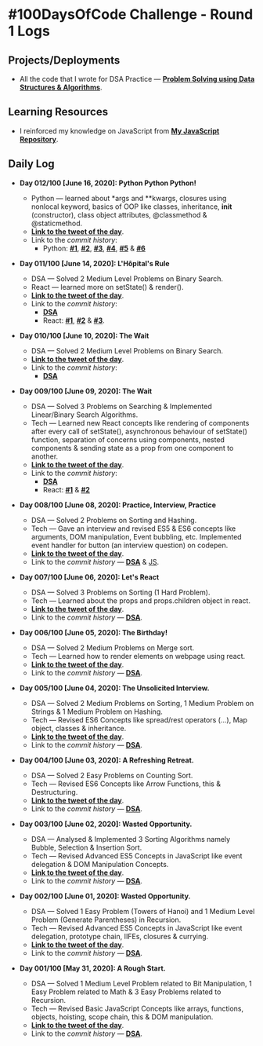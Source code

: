 # #100DaysOfCode Challenge - Round 1 Logs

## Projects/Deployments

- All the code that I wrote for DSA Practice &mdash; **[Problem Solving using Data Structures & Algorithms](https://ch-sriram.github.io/problem-solving-dsa/)**.

## Learning Resources

- I reinforced my knowledge on JavaScript from **[My JavaScript Repository](https://ch-sriram.github.io/JavaScript/)**.

## Daily Log

- **Day 012/100 [June 16, 2020]: Python Python Python!**
  - Python &mdash; learned about *args and **kwargs, closures using nonlocal keyword, basics of OOP like classes, inheritance, __init__ (constructor), class object attributes, @classmethod & @staticmethod.
  - **[Link to the tweet of the day](https://twitter.com/sriram68276699/status/1272960074986647554)**.
  - Link to the *commit history*: 
    - Python: **[#1](https://github.com/Ch-sriram/python-advanced-concepts/commit/755792c0d4a0b290402b66ec816844557ddfff3b)**, **[#2](https://github.com/Ch-sriram/python-advanced-concepts/commit/34493d1738d4a75e37881173c4429b5e2738d3db)**, **[#3](https://github.com/Ch-sriram/python-advanced-concepts/commit/a5e2c4257cdde8d160b80eee6f40539ed063ad67)**, **[#4](https://github.com/Ch-sriram/python-advanced-concepts/commit/74b7a39e051637775ed18b7c052ebc94613ab0aa)**, **[#5](https://github.com/Ch-sriram/python-advanced-concepts/commit/68ee049423c8650d9c20a5f40598b140d72a5c41)** & **[#6](https://github.com/Ch-sriram/python-advanced-concepts/commit/253e7084b398e0f928f7e239a783ba254bd0c814)**

- **Day 011/100 [June 14, 2020]: L'Hôpital's Rule**
  - DSA &mdash; Solved 2 Medium Level Problems on Binary Search.
  - React &mdash; learned more on setState() & render().
  - **[Link to the tweet of the day](https://twitter.com/sriram68276699/status/1271897204072955904)**.
  - Link to the *commit history*: 
    - **[DSA](https://github.com/Ch-sriram/problem-solving-dsa/commit/6bd851ed23a8310ab7309702aca75e1e6d11a5cc)**
    - React: **[#1](https://github.com/Ch-sriram/react/commit/5a4d5970d90b1871b46c9cbc04c02d3a38560014)**, **[#2](https://github.com/Ch-sriram/react/commit/d4019dad916dcdd797e18b3dc3bf19660a5fbbd4)** & **[#3](https://github.com/Ch-sriram/react/commit/d4019dad916dcdd797e18b3dc3bf19660a5fbbd4)**.

- **Day 010/100 [June 10, 2020]: The Wait**
  - DSA &mdash; Solved 2 Medium Level Problems on Binary Search.
  - **[Link to the tweet of the day](https://twitter.com/sriram68276699/status/1270789333864284162)**.
  - Link to the *commit history*: 
    - **[DSA](https://github.com/Ch-sriram/problem-solving-dsa/commit/e9818909998a287e5e2516a2f98ce99bb6fa6f5a)**

- **Day 009/100 [June 09, 2020]: The Wait**
  - DSA &mdash; Solved 3 Problems on Searching & Implemented Linear/Binary Search Algorithms.
  - Tech &mdash; Learned new React concepts like rendering of components after every call of setState(), asynchronous behaviour of setState() function, separation of concerns using components, nested components & sending state as a prop from one component to another.
  - **[Link to the tweet of the day](https://twitter.com/sriram68276699/status/1270426183956480000)**.
  - Link to the *commit history*: 
    - **[DSA](https://github.com/Ch-sriram/problem-solving-dsa/commit/71ba433a75b9c373fb324026b3737c2d2b66b318)**
    - React: **[#1](https://github.com/Ch-sriram/react/commit/bbb046138407be5c45422966ffce22faac9563d1)** & **[#2](https://github.com/Ch-sriram/react/commit/13265c1fbb5e4d90bb0f82e8ac5fbe4287de67b5)**

- **Day 008/100 [June 08, 2020]: Practice, Interview, Practice**
  - DSA &mdash; Solved 2 Problems on Sorting and Hashing.
  - Tech &mdash; Gave an interview and revised ES5 & ES6 concepts like arguments, DOM manipulation, Event bubbling, etc. Implemented event handler for button (an interview question) on codepen.
  - **[Link to the tweet of the day](https://twitter.com/sriram68276699/status/1270050752916905985)**.
  - Link to the *commit history* &mdash; **[DSA](https://github.com/Ch-sriram/problem-solving-dsa/commit/0abd75b260d1f4bf5dcb02b26e77d45711f35865)** & [JS](https://codepen.io/ch-sriram/pen/bGEVgQy).

- **Day 007/100 [June 06, 2020]: Let's React**
  - DSA &mdash; Solved 3 Problems on Sorting (1 Hard Problem).
  - Tech &mdash; Learned about the props and props.children object in react.
  - **[Link to the tweet of the day](https://twitter.com/sriram68276699/status/1269369510961860617)**.
  - Link to the *commit history* &mdash; **[DSA](https://github.com/Ch-sriram/problem-solving-dsa/commit/57d15e33b9315dc0a06a099094164dc233366d18)**.

- **Day 006/100 [June 05, 2020]: The Birthday!**
  - DSA &mdash; Solved 2 Medium Problems on Merge sort.
  - Tech &mdash; Learned how to render elements on webpage using react.
  - **[Link to the tweet of the day](https://twitter.com/sriram68276699/status/1268960517764206592)**.
  - Link to the *commit history* &mdash; **[DSA](https://github.com/Ch-sriram/problem-solving-dsa/commit/d97a21c645602303b7afaa9904c7656248b21b06)**.

- **Day 005/100 [June 04, 2020]: The Unsolicited Interview.**
  - DSA &mdash; Solved 2 Medium Problems on Sorting, 1 Medium Problem on Strings & 1 Medium Problem on Hashing.
  - Tech &mdash; Revised ES6 Concepts like spread/rest operators (...), Map object, classes & inheritance.
  - **[Link to the tweet of the day](https://twitter.com/sriram68276699/status/1268611085118013446)**.
  - Link to the *commit history* &mdash; **[DSA](https://github.com/Ch-sriram/problem-solving-dsa/commit/85865dcb60a9d555822d34dd0003d7c9538aa07a)**.

- **Day 004/100 [June 03, 2020]: A Refreshing Retreat.**
  - DSA &mdash; Solved 2 Easy Problems on Counting Sort.
  - Tech &mdash; Revised ES6 Concepts like Arrow Functions, this & Destructuring.
  - **[Link to the tweet of the day](https://twitter.com/sriram68276699/status/1268242995284971528)**.
  - Link to the *commit history* &mdash; **[DSA](https://github.com/Ch-sriram/problem-solving-dsa/commit/2f767d079f5e684961f9ff7325c04731869c7eca)**.

- **Day 003/100 [June 02, 2020]: Wasted Opportunity.**
  - DSA &mdash; Analysed & Implemented 3 Sorting Algorithms namely Bubble, Selection & Insertion Sort.
  - Tech &mdash; Revised Advanced ES5 Concepts in JavaScript like event delegation & DOM Manipulation Concepts.
  - **[Link to the tweet of the day](https://twitter.com/sriram68276699/status/1267899330477715457?s=20)**.
  - Link to the *commit history* &mdash; **[DSA](https://github.com/Ch-sriram/problem-solving-dsa/commit/d3ac5d88e567ff1978c5cc7de6daaa7e491b2b15)**.

- **Day 002/100 [June 01, 2020]: Wasted Opportunity.**
  - DSA &mdash; Solved 1 Easy Problem (Towers of Hanoi) and 1 Medium Level Problem (Generate Parentheses) in Recursion.
  - Tech &mdash; Revised Advanced ES5 Concepts in JavaScript like event delegation, prototype chain, IIFEs, closures & currying.
  - **[Link to the tweet of the day](https://twitter.com/sriram68276699/status/1267517432303927297?s=20)**.
  - Link to the *commit history* &mdash; **[DSA](https://github.com/Ch-sriram/problem-solving-dsa/commit/0925eae1d71a58dcb4637cc6ffd55a47cecfad5b)**.

- **Day 001/100 [May 31, 2020]: A Rough Start.**
  - DSA &mdash; Solved 1 Medium Level Problem related to Bit Manipulation, 1 Easy Problem related to Math & 3 Easy Problems related to Recursion.
  - Tech &mdash; Revised Basic JavaScript Concepts like arrays, functions, objects, hoisting, scope chain, this & DOM manipulation.
  - **[Link to the tweet of the day](https://twitter.com/sriram68276699/status/1267140437778857985?s=20)**.
  - Link to the *commit history* &mdash; **[DSA](https://github.com/Ch-sriram/problem-solving-dsa/commit/6e7ba038165e227f8f73e163b9632de0cfa7209a)**.
